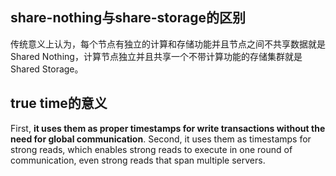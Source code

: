 ## share-nothing与share-storage的区别

传统意义上认为，每个节点有独立的计算和存储功能并且节点之间不共享数据就是 Shared Nothing，计算节点独立并且共享一个不带计算功能的存储集群就是 Shared Storage。

## true time的意义

First, **it uses them as proper timestamps for write transactions without the need for global communication**. Second, it uses them as timestamps for strong reads, which enables strong reads to execute in one round of communication, even strong reads that span multiple servers.

